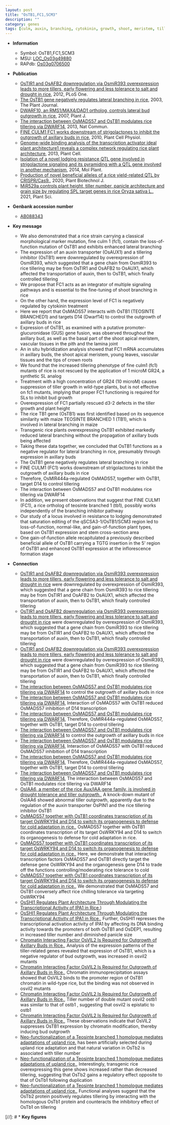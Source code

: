 ```yaml
---
layout: post
title: "OsTB1,FC1,SCM3"
description: ""
category: genes
tags: [culm, auxin, branching, cytokinin, growth, shoot, meristem, tiller, crown, shoot apical meristem, lamina, root, crown root, strigolactone, height, tillering, dwarf, transporter, stem, resistance, inflorescence, lodging]
---
```


* **Information**  
    + Symbol: OsTB1,FC1,SCM3  
    + MSU: [LOC_Os03g49880](http://rice.plantbiology.msu.edu/cgi-bin/ORF_infopage.cgi?orf=LOC_Os03g49880)  
    + RAPdb: [Os03g0706500](http://rapdb.dna.affrc.go.jp/viewer/gbrowse_details/irgsp1?name=Os03g0706500)  

* **Publication**  
    + [OsTIR1 and OsAFB2 downregulation via OsmiR393 overexpression leads to more tillers, early flowering and less tolerance to salt and drought in rice](http://www.ncbi.nlm.nih.gov/pubmed?term=OsTIR1+and+OsAFB2+downregulation+via+OsmiR393+overexpression+leads+to+more+tillers,+early+flowering+and+less+tolerance+to+salt+and+drought+in+rice%5BTitle%5D), 2012, PLoS One.
    + [The OsTB1 gene negatively regulates lateral branching in rice](http://www.ncbi.nlm.nih.gov/pubmed?term=The+OsTB1+gene+negatively+regulates+lateral+branching+in+rice%5BTitle%5D), 2003, The Plant Journal.
    + [DWARF10, an RMS1/MAX4/DAD1 ortholog, controls lateral bud outgrowth in rice](http://www.ncbi.nlm.nih.gov/pubmed?term=DWARF10,+an+RMS1/MAX4/DAD1+ortholog,+controls+lateral+bud+outgrowth+in+rice%5BTitle%5D), 2007, Plant J.
    + [The interaction between OsMADS57 and OsTB1 modulates rice tillering via DWARF14](http://www.ncbi.nlm.nih.gov/pubmed?term=The+interaction+between+OsMADS57+and+OsTB1+modulates+rice+tillering+via+DWARF14%5BTitle%5D), 2013, Nat Commun.
    + [FINE CULM1 FC1 works downstream of strigolactones to inhibit the outgrowth of axillary buds in rice](http://www.ncbi.nlm.nih.gov/pubmed?term=FINE+CULM1+FC1+works+downstream+of+strigolactones+to+inhibit+the+outgrowth+of+axillary+buds+in+rice%5BTitle%5D), 2010, Plant Cell Physiol.
    + [Genome-wide binding analysis of the transcription activator ideal plant architecture1 reveals a complex network regulating rice plant architecture](http://www.ncbi.nlm.nih.gov/pubmed?term=Genome-wide+binding+analysis+of+the+transcription+activator+ideal+plant+architecture1+reveals+a+complex+network+regulating+rice+plant+architecture%5BTitle%5D), 2013, Plant Cell.
    + [Isolation of a novel lodging resistance QTL gene involved in strigolactone signaling and its pyramiding with a QTL gene involved in another mechanism](http://www.ncbi.nlm.nih.gov/pubmed?term=Isolation+of+a+novel+lodging+resistance+QTL+gene+involved+in+strigolactone+signaling+and+its+pyramiding+with+a+QTL+gene+involved+in+another+mechanism%5BTitle%5D), 2014, Mol Plant.
    + [Production of novel beneficial alleles of a rice yield-related QTL by CRISPR/Cas9.](http://www.ncbi.nlm.nih.gov/pubmed?term=Production+of+novel+beneficial+alleles+of+a+rice+yield-related+QTL+by+CRISPR/Cas9.%5BTitle%5D), 2020, Plant Biotechnol J.
    + [MiR529a controls plant height, tiller number, panicle architecture and grain size by regulating SPL target genes in rice Oryza sativa L.](http://www.ncbi.nlm.nih.gov/pubmed?term=MiR529a+controls+plant+height,+tiller+number,+panicle+architecture+and+grain+size+by+regulating+SPL+target+genes+in+rice+Oryza+sativa+L.%5BTitle%5D), 2021, Plant Sci.

* **Genbank accession number**  
    + [AB088343](http://www.ncbi.nlm.nih.gov/nuccore/AB088343)

* **Key message**  
    + We also demonstrated that a rice strain carrying a classical morphological marker mutation, fine culm 1 (fc1), contain the loss-of-function mutation of OsTB1 and exhibits enhanced lateral branching
    + The expression of an auxin transporter (OsAUX1) and a tillering inhibitor (OsTB1) were downregulated by overexpression of OsmiR393, which suggested that a gene chain from OsmiR393 to rice tillering may be from OsTIR1 and OsAFB2 to OsAUX1, which affected the transportation of auxin, then to OsTB1, which finally controlled tillering
    + We propose that FC1 acts as an integrator of multiple signaling pathways and is essential to the fine-tuning of shoot branching in rice
    + On the other hand, the expression level of FC1 is negatively regulated by cytokinin treatment
    + Here we report that OsMADS57 interacts with OsTB1 (TEOSINTE BRANCHED1) and targets D14 (Dwarf14) to control the outgrowth of axillary buds in rice
    + Expression of OsTB1, as examined with a putative promoter-glucuronidase (GUS) gene fusion, was observed throughout the axillary bud, as well as the basal part of the shoot apical meristem, vascular tissues in the pith and the lamina joint
    + An in situ hybridization analysis showed that FC1 mRNA accumulates in axillary buds, the shoot apical meristem, young leaves, vascular tissues and the tips of crown roots
    + We found that the increased tillering phenotype of fine culm1 (fc1) mutants of rice is not rescued by the application of 1 microM GR24, a synthetic SL analog
    + Treatment with a high concentration of GR24 (10 microM) causes suppression of tiller growth in wild-type plants, but is not effective on fc1 mutants, implying that proper FC1 functioning is required for SLs to inhibit bud growth
    + Overexpression of FC1 partially rescued d3-2 defects in the tiller growth and plant height
    + The rice TB1 gene (OsTB1) was first identified based on its sequence similarity with maize TEOSINTE BRANCHED 1 (TB1), which is involved in lateral branching in maize
    + Transgenic rice plants overexpressing OsTB1 exhibited markedly reduced lateral branching without the propagation of axillary buds being affected
    + Taking these data together, we concluded that OsTB1 functions as a negative regulator for lateral branching in rice, presumably through expression in axillary buds
    + The OsTB1 gene negatively regulates lateral branching in rice
    + FINE CULM1 (FC1) works downstream of strigolactones to inhibit the outgrowth of axillary buds in rice
    + Therefore, OsMIR444a-regulated OsMADS57, together with OsTB1, target D14 to control tillering
    + The interaction between OsMADS57 and OsTB1 modulates rice tillering via DWARF14
    + In addition, we present observations that suggest that FINE CULM1 (FC1), a rice ortholog of teosinte branched 1 (tb1), possibly works independently of the branching inhibitor pathway
    + Our study of a locus involved in resistance to lodging demonstrated that saturation editing of the qSCSA3-1/OsTB1/SCM3 region led to loss-of-function, normal-like, and gain-of-function plant types, based on OsTB1 expression and stem cross-section area
    + One gain-of-function allele recapitulated a previously described beneficial allele of OsTB1 carrying a TGTG insertion in the 5' region of OsTB1 and enhanced OsTB1 expression at the inflorescence formation stage

* **Connection**  
    + [OsTIR1 and OsAFB2 downregulation via OsmiR393 overexpression leads to more tillers, early flowering and less tolerance to salt and drought in rice](OsTB1) were downregulated by overexpression of OsmiR393, which suggested that a gene chain from OsmiR393 to rice tillering may be from OsTIR1 and OsAFB2 to OsAUX1, which affected the transportation of auxin, then to OsTB1, which finally controlled tillering
    + [OsTIR1 and OsAFB2 downregulation via OsmiR393 overexpression leads to more tillers, early flowering and less tolerance to salt and drought in rice](OsTB1) were downregulated by overexpression of OsmiR393, which suggested that a gene chain from OsmiR393 to rice tillering may be from OsTIR1 and OsAFB2 to OsAUX1, which affected the transportation of auxin, then to OsTB1, which finally controlled tillering
    + [OsTIR1 and OsAFB2 downregulation via OsmiR393 overexpression leads to more tillers, early flowering and less tolerance to salt and drought in rice](OsTB1) were downregulated by overexpression of OsmiR393, which suggested that a gene chain from OsmiR393 to rice tillering may be from OsTIR1 and OsAFB2 to OsAUX1, which affected the transportation of auxin, then to OsTB1, which finally controlled tillering
    + [The interaction between OsMADS57 and OsTB1 modulates rice tillering via DWARF14](Dwarf14) to control the outgrowth of axillary buds in rice
    + [The interaction between OsMADS57 and OsTB1 modulates rice tillering via DWARF14](http://www.ncbi.nlm.nih.gov/pubmed?term=The+interaction+between+OsMADS57+and+OsTB1+modulates+rice+tillering+via+DWARF14%5BTitle%5D), Interaction of OsMADS57 with OsTB1 reduced OsMADS57 inhibition of D14 transcription
    + [The interaction between OsMADS57 and OsTB1 modulates rice tillering via DWARF14](http://www.ncbi.nlm.nih.gov/pubmed?term=The+interaction+between+OsMADS57+and+OsTB1+modulates+rice+tillering+via+DWARF14%5BTitle%5D), Therefore, OsMIR444a-regulated OsMADS57, together with OsTB1, target D14 to control tillering
    + [The interaction between OsMADS57 and OsTB1 modulates rice tillering via DWARF14](Dwarf14) to control the outgrowth of axillary buds in rice
    + [The interaction between OsMADS57 and OsTB1 modulates rice tillering via DWARF14](http://www.ncbi.nlm.nih.gov/pubmed?term=The+interaction+between+OsMADS57+and+OsTB1+modulates+rice+tillering+via+DWARF14%5BTitle%5D), Interaction of OsMADS57 with OsTB1 reduced OsMADS57 inhibition of D14 transcription
    + [The interaction between OsMADS57 and OsTB1 modulates rice tillering via DWARF14](http://www.ncbi.nlm.nih.gov/pubmed?term=The+interaction+between+OsMADS57+and+OsTB1+modulates+rice+tillering+via+DWARF14%5BTitle%5D), Therefore, OsMIR444a-regulated OsMADS57, together with OsTB1, target D14 to control tillering
    + [The interaction between OsMADS57 and OsTB1 modulates rice tillering via DWARF14](http://www.ncbi.nlm.nih.gov/pubmed?term=The+interaction+between+OsMADS57+and+OsTB1+modulates+rice+tillering+via+DWARF14%5BTitle%5D), The interaction between OsMADS57 and OsTB1 modulates rice tillering via DWARF14
    + [OsIAA6, a member of the rice Aux/IAA gene family, is involved in drought tolerance and tiller outgrowth.](http://www.ncbi.nlm.nih.gov/pubmed?term=OsIAA6,+a+member+of+the+rice+Aux/IAA+gene+family,+is+involved+in+drought+tolerance+and+tiller+outgrowth.%5BTitle%5D), A knock-down mutant of OsIAA6 showed abnormal tiller outgrowth, apparently due to the regulation of the auxin transporter OsPIN1 and the rice tillering inhibitor OsTB1
    + [OsMADS57 together with OsTB1 coordinates transcription of its target OsWRKY94 and D14 to switch its organogenesis to defense for cold adaptation in rice.](http://www.ncbi.nlm.nih.gov/pubmed?term=OsMADS57+together+with+OsTB1+coordinates+transcription+of+its+target+OsWRKY94+and+D14+to+switch+its+organogenesis+to+defense+for+cold+adaptation+in+rice.%5BTitle%5D), OsMADS57 together with OsTB1 coordinates transcription of its target OsWRKY94 and D14 to switch its organogenesis to defense for cold adaptation in rice.
    + [OsMADS57 together with OsTB1 coordinates transcription of its target OsWRKY94 and D14 to switch its organogenesis to defense for cold adaptation in rice.](http://www.ncbi.nlm.nih.gov/pubmed?term=OsMADS57+together+with+OsTB1+coordinates+transcription+of+its+target+OsWRKY94+and+D14+to+switch+its+organogenesis+to+defense+for+cold+adaptation+in+rice.%5BTitle%5D),  Here, we demonstrate that interacting transcription factors OsMADS57 and OsTB1 directly target the defense gene OsWRKY94 and the organogenesis gene D14 to trade off the functions controlling/moderating rice tolerance to cold
    + [OsMADS57 together with OsTB1 coordinates transcription of its target OsWRKY94 and D14 to switch its organogenesis to defense for cold adaptation in rice.](http://www.ncbi.nlm.nih.gov/pubmed?term=OsMADS57+together+with+OsTB1+coordinates+transcription+of+its+target+OsWRKY94+and+D14+to+switch+its+organogenesis+to+defense+for+cold+adaptation+in+rice.%5BTitle%5D), We demonstrated that OsMADS57 and OsTB1 conversely affect rice chilling tolerance via targeting OsWRKY94
    + [OsSHI1 Regulates Plant Architecture Through Modulating the Transcriptional Activity of IPA1 in Rice.](T/GCTCTAC+motif))
    + [OsSHI1 Regulates Plant Architecture Through Modulating the Transcriptional Activity of IPA1 in Rice.](http://www.ncbi.nlm.nih.gov/pubmed?term=OsSHI1+Regulates+Plant+Architecture+Through+Modulating+the+Transcriptional+Activity+of+IPA1+in+Rice.%5BTitle%5D),  Further, OsSHI1 represses the transcriptional activation activity of IPA1 by affecting its DNA binding activity towards the promoters of both OsTB1 and OsDEP1, resulting in increased tiller number and diminished panicle size
    + [Chromatin Interacting Factor OsVIL2 Is Required for Outgrowth of Axillary Buds in Rice.](http://www.ncbi.nlm.nih.gov/pubmed?term=Chromatin+Interacting+Factor+OsVIL2+Is+Required+for+Outgrowth+of+Axillary+Buds+in+Rice.%5BTitle%5D),  Analysis of the expression patterns of the tiller-related genes revealed that expression of OsTB1, which is a negative regulator of bud outgrowth, was increased in osvil2 mutants
    + [Chromatin Interacting Factor OsVIL2 Is Required for Outgrowth of Axillary Buds in Rice.](http://www.ncbi.nlm.nih.gov/pubmed?term=Chromatin+Interacting+Factor+OsVIL2+Is+Required+for+Outgrowth+of+Axillary+Buds+in+Rice.%5BTitle%5D),  Chromatin immunoprecipitation assays showed that OsVIL2 binds to the promoter region of OsTB1 chromatin in wild-type rice, but the binding was not observed in osvil2 mutants
    + [Chromatin Interacting Factor OsVIL2 Is Required for Outgrowth of Axillary Buds in Rice.](http://www.ncbi.nlm.nih.gov/pubmed?term=Chromatin+Interacting+Factor+OsVIL2+Is+Required+for+Outgrowth+of+Axillary+Buds+in+Rice.%5BTitle%5D),  Tiller number of double mutant osvil2 ostb1 was similar to that of ostb1 , suggesting that osvil2 is epistatic to ostb1
    + [Chromatin Interacting Factor OsVIL2 Is Required for Outgrowth of Axillary Buds in Rice.](http://www.ncbi.nlm.nih.gov/pubmed?term=Chromatin+Interacting+Factor+OsVIL2+Is+Required+for+Outgrowth+of+Axillary+Buds+in+Rice.%5BTitle%5D),  These observations indicate that OsVIL2 suppresses OsTB1 expression by chromatin modification, thereby inducing bud outgrowth
    + [Neo-functionalization of a Teosinte branched 1 homologue mediates adaptations of upland rice.](OsTb2) has been artificially selected during upland rice adaptation and that natural variation in OsTb2 is associated with tiller number
    + [Neo-functionalization of a Teosinte branched 1 homologue mediates adaptations of upland rice.](http://www.ncbi.nlm.nih.gov/pubmed?term=Neo-functionalization+of+a+Teosinte+branched+1+homologue+mediates+adaptations+of+upland+rice.%5BTitle%5D),  Interestingly, transgenic rice overexpressing this gene shows increased rather than decreased tillering, suggesting that OsTb2 gains a regulatory effect opposite to that of OsTb1 following duplication
    + [Neo-functionalization of a Teosinte branched 1 homologue mediates adaptations of upland rice.](http://www.ncbi.nlm.nih.gov/pubmed?term=Neo-functionalization+of+a+Teosinte+branched+1+homologue+mediates+adaptations+of+upland+rice.%5BTitle%5D),  Functional analyses suggest that the OsTb2 protein positively regulates tillering by interacting with the homologous OsTb1 protein and counteracts the inhibitory effect of OsTb1 on tillering

[//]: # * **Key figures**  


